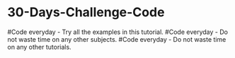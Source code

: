 # 30-Days-Challenge-Code
#Code everyday - Try all the examples in this tutorial.
#Code everyday - Do not waste time on any other subjects.
#Code everyday - Do not waste time on any other tutorials.
